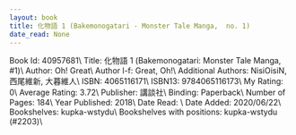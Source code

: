 ```yaml
---
layout: book
title: 化物語 1 (Bakemonogatari - Monster Tale Manga,  no. 1)
date_read: None
---
```


Book Id: 40957681\ 
Title: 化物語 1 (Bakemonogatari: Monster Tale Manga, #1)\ 
Author: Oh! Great\ 
Author l-f: Great, Oh!\ 
Additional Authors: NisiOisiN, 西尾維新, 大暮維人\ 
ISBN: 4065116171\ 
ISBN13: 9784065116173\ 
My Rating: 0\ 
Average Rating: 3.72\ 
Publisher: 講談社\ 
Binding: Paperback\ 
Number of Pages: 184\ 
Year Published: 2018\ 
Date Read: \ 
Date Added: 2020/06/22\ 
Bookshelves: kupka-wstydu\ 
Bookshelves with positions: kupka-wstydu (#2203)\ 

